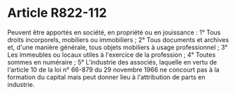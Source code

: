 # Article R822-112

Peuvent être apportés en société, en propriété ou en jouissance :   1° Tous droits incorporels, mobiliers ou immobiliers ;   2° Tous documents et archives et, d'une manière générale, tous objets mobiliers à usage professionnel ;   3° Les immeubles ou locaux utiles à l'exercice de la profession ;   4° Toutes sommes en numéraire ;   5° L'industrie des associés, laquelle en vertu de l'article 10 de la loi n° 66-879 du 29 novembre 1966 ne concourt pas à la formation du capital mais peut donner lieu à l'attribution de parts en industrie.